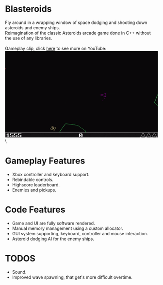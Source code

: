 # Blasteroids
Fly around in a wrapping window of space dodging and shooting down asteroids and enemy ships.\
Reimagination of the classic Asteroids arcade game done in C++ without the use of any libraries.\
\
Gameplay clip, click [here](https://www.youtube.com/watch?v=vDoti8Nhkpw) to see more on YouTube:\
![Alt Text](https://github.com/Lillu70/Blasteroids/blob/main/Page_Data/blasteroids_gamplay.gif)\

# Gameplay Features
- Xbox controller and keyboard support.
- Rebindable controls.
- Highscore leaderboard.
- Enemies and pickups.
# Code Features
- Game and UI are fully software rendered.
- Manual memory management using a custom allocator.
- GUI system supporting, keyboard, controller and mouse interaction.
- Asteroid dodging AI for the enemy ships.
# TODOS
- Sound.
- Improved wave spawning, that get's more difficult overtime.
